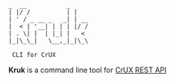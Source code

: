 	_  __           _    
	| |/ /          | |   
	| ' / _ __ _   _| | __
	|  < | '__| | | | |/ /
	| . \| |  | |_| |   < 
	|_|\_\_|   \__,_|_|\_\                                     

     CLI for CrUX

**Kruk** is a command line tool for [CrUX REST API](https://developers.google.com/web/tools/chrome-user-experience-report/api/guides/getting-started)
